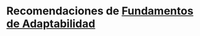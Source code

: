 # Recomendaciones de [Fundamentos de Adaptabilidad](https://github.com/CodeRoomMX/practices/tree/master/04_responsive_design)

